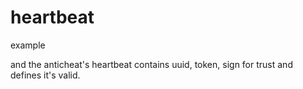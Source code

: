 # heartbeat
example


and the anticheat's heartbeat contains uuid, token, sign for trust and defines it's valid.

